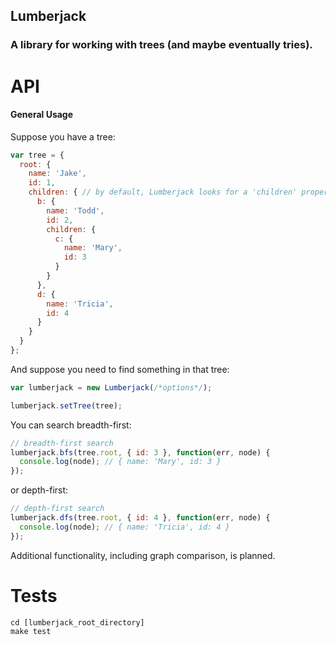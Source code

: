Lumberjack
---

### A library for working with trees (and maybe eventually tries).

API
===

#### General Usage

Suppose you have a tree:
```javascript
var tree = {
  root: {
    name: 'Jake',
    id: 1,
    children: { // by default, Lumberjack looks for a 'children' property; you can override this in the options hash
      b: {
        name: 'Todd',
        id: 2,
        children: {
          c: { 
            name: 'Mary',
            id: 3
          }
        }
      },
      d: {
        name: 'Tricia',
        id: 4
      }
    }
  }
};
```

And suppose you need to find something in that tree:
```javascript
var lumberjack = new Lumberjack(/*options*/);

lumberjack.setTree(tree);
```

You can search breadth-first:
```javascript
// breadth-first search
lumberjack.bfs(tree.root, { id: 3 }, function(err, node) {
  console.log(node); // { name: 'Mary', id: 3 }
});
```

or depth-first:
```javascript
// depth-first search
lumberjack.dfs(tree.root, { id: 4 }, function(err, node) {
  console.log(node); // { name: 'Tricia', id: 4 }
});
```
Additional functionality, including graph comparison, is planned.

Tests
===

```
cd [lumberjack_root_directory]
make test
```
